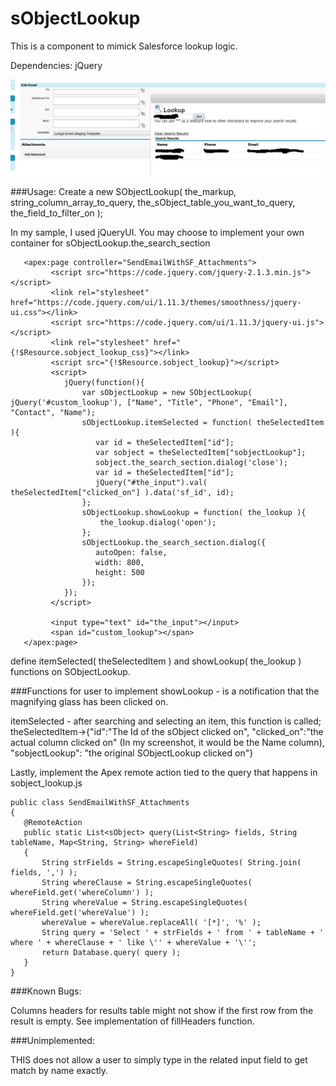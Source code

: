 # sObjectLookup
This is a component to mimick Salesforce lookup logic.

Dependencies: jQuery

![Alt text](/sampleImage/sampleImage.jpg?raw=true "Screen Shot example")


###Usage:
Create a new SObjectLookup( the_markup, string_column_array_to_query, the_sObject_table_you_want_to_query, the_field_to_filter_on );

In my sample, I used jQueryUI.  You may choose to implement your own container for sObjectLookup.the_search_section
```
   <apex:page controller="SendEmailWithSF_Attachments">
         <script src="https://code.jquery.com/jquery-2.1.3.min.js"></script>
         <link rel="stylesheet" href="https://code.jquery.com/ui/1.11.3/themes/smoothness/jquery-ui.css"></link>
         <script src="https://code.jquery.com/ui/1.11.3/jquery-ui.js"></script>
         <link rel="stylesheet" href="{!$Resource.sobject_lookup_css}"></link>
         <script src="{!$Resource.sobject_lookup}"></script>
         <script>
            jQuery(function(){
                var sObjectLookup = new SObjectLookup( jQuery('#custom_lookup'), ["Name", "Title", "Phone", "Email"], "Contact", "Name");
                sObjectLookup.itemSelected = function( theSelectedItem ){
                   var id = theSelectedItem["id"];
                   var sobject = theSelectedItem["sobjectLookup"];
                   sobject.the_search_section.dialog('close');
                   var id = theSelectedItem["id"];
                   jQuery("#the_input").val( theSelectedItem["clicked_on"] ).data('sf_id', id);
                };
                sObjectLookup.showLookup = function( the_lookup ){
                    the_lookup.dialog('open');
                };
                sObjectLookup.the_search_section.dialog({
                   autoOpen: false,
                   width: 800,
                   height: 500
                });
            });
         </script>

         <input type="text" id="the_input"></input>
         <span id="custom_lookup"></span>
   </apex:page>
```

define itemSelected( theSelectedItem ) and showLookup( the_lookup ) functions on SObjectLookup.

###Functions for user to implement
 showLookup - is a notification that the magnifying glass has been clicked on.
 
 
 itemSelected - after searching and selecting an item, this function is called; theSelectedItem->{"id":"The Id of the sObject clicked on", "clicked_on":"the actual column clicked on" (In my screenshot, it would be the Name column), "sobjectLookup": "the original SObjectLookup clicked on"}
 
 Lastly, implement the Apex remote action tied to the query that happens in sobject_lookup.js
 ```
public class SendEmailWithSF_Attachments
{
    @RemoteAction
    public static List<sObject> query(List<String> fields, String tableName, Map<String, String> whereField)
    {
        String strFields = String.escapeSingleQuotes( String.join( fields, ',') );
        String whereClause = String.escapeSingleQuotes( whereField.get('whereColumn') );
        String whereValue = String.escapeSingleQuotes( whereField.get('whereValue') );  
        whereValue = whereValue.replaceAll( '[*]', '%' );
        String query = 'Select ' + strFields + ' from ' + tableName + ' where ' + whereClause + ' like \'' + whereValue + '\'';
        return Database.query( query );
    }
}
```


###Known Bugs:

Columns headers for results table might not show if the first row from the result is empty.
  See implementation of fillHeaders function.

###Unimplemented:

  THIS does not allow a user to simply type in the related input field to get match by name exactly.
